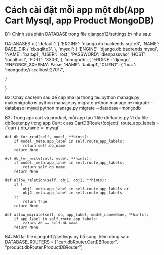 # Cách cài đặt mỗi app một db(App Cart Mysql, app Product MongoDB)
B1: Chỉnh sửa phần DATABASE trong file djangob12/settings.by như sau:

DATABASES = {
    'default': {
        'ENGINE': 'django.db.backends.sqlite3',
        'NAME': BASE_DIR / 'db.sqlite3',
    },
    'mysql': {
         'ENGINE': 'django.db.backends.mysql',
        'NAME': 'baitap1',
        'USER': 'root',
        'PASSWORD': 'dienpassvao',
        'HOST': 'localhost',
        'PORT': '3306',
    },
    'mongodb': {
        'ENGINE': 'djongo',
        'ENFORCE_SCHEMA': False,
        'NAME': 'baitap1',
        'CLIENT': {
            'host': 'mongodb://localhost:27017',
    }
        
    }
    
}

B2: Chạy các lệnh sau để cập nhâ lại thông tin: 
python manage.py makemigrations
python manage.py migrate
python manage.py migrate --database=mysql
python manage.py migrate --database=mongodb

B3: Trong app cart và product, mỗi app tạo 1 file dbRouter.py
Ví dụ file dbRouter.py trong app Cart:
class CartDBRouter(object):
    route_app_labels = {'cart'}
    db_name = 'mysql'

    def db_for_read(self, model, **hints):
        if model._meta.app_label in self.route_app_labels:
            return self.db_name
        return None

    def db_for_write(self, model, **hints):
        if model._meta.app_label in self.route_app_labels:
            return self.db_name
        return None

    def allow_relation(self, obj1, obj2, **hints):
        if (
            obj1._meta.app_label in self.route_app_labels or
            obj2._meta.app_label in self.route_app_labels
        ):
            return True
        return None

    def allow_migrate(self, db, app_label, model_name=None, **hints):
        if app_label in self.route_app_labels:
            return db == self.db_name
        return None
        
B4: Mở lại file djangob12/settings.py bổ sung thêm dòng sau:
DATABASE_ROUTERS = ["cart.dbRouter.CartDBRouter", "product.dbRouter.ProductDBRouter"]
